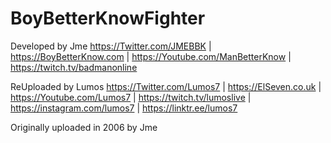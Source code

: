 # BoyBetterKnowFighter
Developed by Jme
https://Twitter.com/JMEBBK | https://BoyBetterKnow.com | https://Youtube.com/ManBetterKnow | https://twitch.tv/badmanonline

ReUploaded by Lumos
https://Twitter.com/Lumos7 | https://ElSeven.co.uk     | https://Youtube.com/Lumos7        | https://twitch.tv/lumoslive     | https://instagram.com/lumos7      | https://linktr.ee/lumos7


Originally uploaded in 2006 by Jme 
